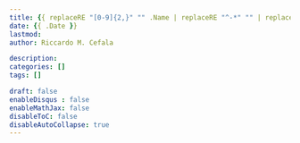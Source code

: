 ```yaml
---
title: {{ replaceRE "[0-9]{2,}" "" .Name | replaceRE "^-*" "" | replaceRE "-" " " | title }}
date: {{ .Date }}
lastmod: 
author: Riccardo M. Cefala

description: 
categories: []
tags: []

draft: false
enableDisqus : false
enableMathJax: false
disableToC: false
disableAutoCollapse: true
---
```

